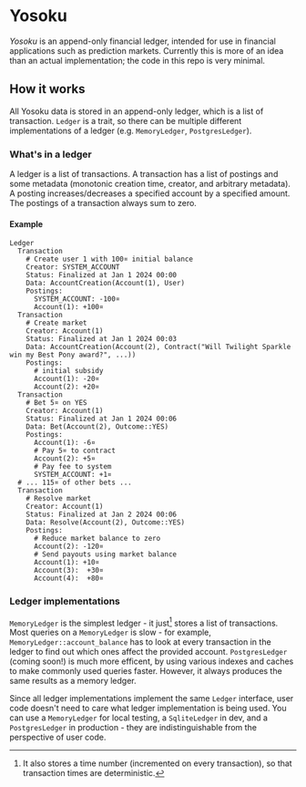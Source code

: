 # Yosoku

*Yosoku* is an append-only financial ledger, intended for use in financial applications such as prediction markets. Currently this is more of an idea than an actual implementation; the code in this repo is very minimal.

## How it works

All Yosoku data is stored in an append-only ledger, which is a list of transaction. `Ledger` is a trait, so there can be multiple different implementations of a ledger (e.g. `MemoryLedger`, `PostgresLedger`).

### What's in a ledger

A ledger is a list of transactions. A transaction has a list of postings and some metadata (monotonic creation time, creator, and arbitrary metadata). A posting increases/decreases a specified account by a specified amount. The postings of a transaction always sum to zero.

#### Example
```
Ledger
  Transaction
    # Create user 1 with 100¤ initial balance 
    Creator: SYSTEM_ACCOUNT
    Status: Finalized at Jan 1 2024 00:00
    Data: AccountCreation(Account(1), User)
    Postings:
      SYSTEM_ACCOUNT: -100¤
      Account(1): +100¤
  Transaction
    # Create market
    Creator: Account(1)
    Status: Finalized at Jan 1 2024 00:03
    Data: AccountCreation(Account(2), Contract("Will Twilight Sparkle win my Best Pony award?", ...))
    Postings:
      # initial subsidy
      Account(1): -20¤
      Account(2): +20¤
  Transaction
    # Bet 5¤ on YES
    Creator: Account(1)
    Status: Finalized at Jan 1 2024 00:06
    Data: Bet(Account(2), Outcome::YES)
    Postings:
      Account(1): -6¤
      # Pay 5¤ to contract
      Account(2): +5¤
      # Pay fee to system
      SYSTEM_ACCOUNT: +1¤
  # ... 115¤ of other bets ...
  Transaction
    # Resolve market
    Creator: Account(1)
    Status: Finalized at Jan 2 2024 00:06
    Data: Resolve(Account(2), Outcome::YES)
    Postings:
      # Reduce market balance to zero
      Account(2): -120¤
      # Send payouts using market balance
      Account(1): +10¤
      Account(3):  +30¤
      Account(4):  +80¤
```

### Ledger implementations

`MemoryLedger` is the simplest ledger - it just[^ml-time] stores a list of transactions. Most queries on a `MemoryLedger` is slow - for example, `MemoryLedger::account_balance` has to look at every transaction in the ledger to find out which ones affect the provided account. `PostgresLedger` (coming soon!) is much more efficent, by using various indexes and caches to make commonly used queries faster. However, it always produces the same results as a memory ledger.

Since all ledger implementations implement the same `Ledger` interface, user code doesn't need to care what ledger implementation is being used. You can use a `MemoryLedger` for local testing, a `SqliteLedger` in dev, and a `PostgresLedger` in production - they are indistinguishable from the perspective of user code.

[^ml-time]: It also stores a time number (incremented on every transaction), so that transaction times are deterministic.
